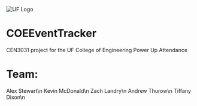 
![UF Logo](http://upload.wikimedia.org/wikipedia/en/thumb/1/12/Florida_Gators_logo.svg/1280px-Florida_Gators_logo.svg.png)

# COEEventTracker
CEN3031 project for the UF College of Engineering Power Up Attendance

# Team:
Alex Stewart\n
Kevin McDonald\n
Zach Landry\n
Andrew Thurow\n
Tiffany Dixon\n
